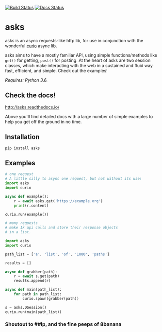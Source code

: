 [![Build Status](https://travis-ci.org/theelous3/asks.svg?branch=master)](https://travis-ci.org/theelous3/asks) [![Docs Status](https://readthedocs.org/projects/asks/badge/?version=latest)](http://asks.readthedocs.io/en/latest/)


# asks
asks is an async requests-like http lib, for use in conjunction with the wonderful [curio](https://github.com/dabeaz/curio) async lib.

asks aims to have a mostly familiar API, using simple functions/methods like `get()` for getting, `post()` for posting. At the heart of asks are two session classes, which make interacting with the web in a sustained and fluid way fast, efficient, and simple. Check out the examples!


*Requires: Python 3.6.*


## Check the docs!

http://asks.readthedocs.io/

Above you'll find detailed docs with a large number of simple examples to help you get off the ground in no time.

## Installation

`pip install asks`

## Examples

```python
# one request
# A little silly to async one request, but not without its use!
import asks
import curio

async def example():
    r = await asks.get('https://example.org')
    print(r.content)

curio.run(example())
```
```python
# many requests
# make 1k api calls and store their response objects
# in a list.

import asks
import curio

path_list = ['a', 'list', 'of', '1000', 'paths']

results = []

async def grabber(path):
    r = await s.get(path)
    results.append(r)

async def main(path_list):
    for path in path_list:
        curio.spawn(grabber(path))

s = asks.DSession()
curio.run(main(path_list))
```


### Shoutout to ##lp, and the fine peeps of 8banana
